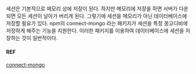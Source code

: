 세션은 기본적으로 메모리 상에 저장이 된다. 하지만 메모리에 저장을 하면 서버가 다운되면 모든 세션이 날아가 버리게 된다.
그렇기에 세션을 메모리가 아닌 데이터베이스에 저장할 필요가 있다. npm의 connect-mongo 라는 패키지가 세션을 특정 몽고디비에 저장하게 해주는 기능을 지원한다. 
이러한 패키지를 이용하여 데이터베이스에 세션을 저장하는 것이 일반적이다.  

#### REF
[connect-mongo](https://www.npmjs.com/package/connect-mongo)
